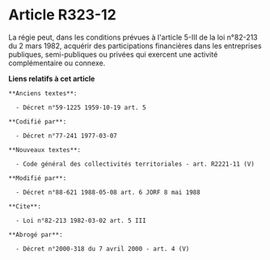 # Article R323-12

La régie peut, dans les conditions prévues à l'article 5-III de la loi n°82-213 du 2 mars 1982, acquérir des participations
financières dans les entreprises publiques, semi-publiques ou privées qui exercent une activité complémentaire ou connexe.

**Liens relatifs à cet article**

	**Anciens textes**:

	  - Décret n°59-1225 1959-10-19 art. 5

	**Codifié par**:

	  - Décret n°77-241 1977-03-07

	**Nouveaux textes**:

	  - Code général des collectivités territoriales - art. R2221-11 (V)

	**Modifié par**:

	  - Décret n°88-621 1988-05-08 art. 6 JORF 8 mai 1988

	**Cite**:

	  - Loi n°82-213 1982-03-02 art. 5 III

	**Abrogé par**:

	  - Décret n°2000-318 du 7 avril 2000 - art. 4 (V)
